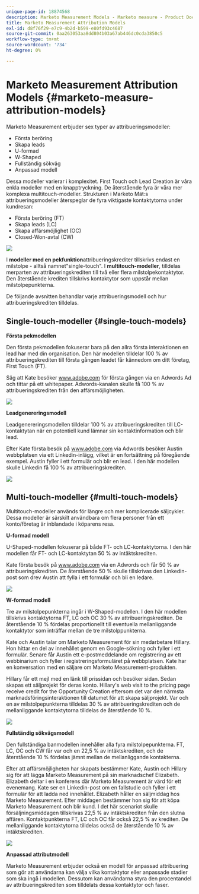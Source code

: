 ```yaml
---
unique-page-id: 18874568
description: Marketo Measurement Models - Marketo measure - Product Documentation
title: Marketo Measurement Attribution Models
exl-id: d8f76f29-e7c9-4b2d-b599-e80fd93c4687
source-git-commit: 0aa263053aa8dd804b03a67ab446dc0cda3850c5
workflow-type: tm+mt
source-wordcount: '734'
ht-degree: 0%

---
```


# Marketo Measurement Attribution Models {#marketo-measure-attribution-models}

Marketo Measurement erbjuder sex typer av attribueringsmodeller:

* Första beröring
* Skapa leads
* U-formad
* W-Shaped
* Fullständig sökväg
* Anpassad modell

Dessa modeller varierar i komplexitet. First Touch och Lead Creation är våra enkla modeller med en knapptryckning. De återstående fyra är våra mer komplexa multitouch-modeller. Strukturen i Marketo Mät:s attribueringsmodeller återspeglar de fyra viktigaste kontaktytorna under kundresan:

* Första beröring (FT)
* Skapa leads (LC)
* Skapa affärsmöjlighet (OC)
* Closed-Won-avtal (CW)

![](assets/1-1.png)

I **modeller med en pekfunktion**attribueringskrediter tillskrivs endast en milstolpe - alltså namnet&quot;single-touch&quot;.
I **multitouch-modeller**, tilldelas merparten av attribueringskrediten till två eller flera milstolpekontaktytor. Den återstående krediten tillskrivs kontaktytor som uppstår mellan milstolpepunkterna.

De följande avsnitten behandlar varje attribueringsmodell och hur attribueringskrediten tilldelas.

## Single-touch-modeller {#single-touch-models}

**Första pekmodellen**

Den första pekmodellen fokuserar bara på den allra första interaktionen en lead har med din organisation. Den här modellen tilldelar 100 % av attribueringskrediten till första gången leadet får kännedom om ditt företag, First Touch (FT).

Säg att Kate besöker www.adobe.com för första gången via en Adwords Ad och tittar på ett whitepaper. Adwords-kanalen skulle få 100 % av attribueringskrediten från den affärsmöjligheten.

![](assets/2.png)

**Leadgenereringsmodell**

Leadgenereringsmodellen tilldelar 100 % av attribueringskrediten till LC-kontaktytan när en potentiell kund lämnar sin kontaktinformation och blir lead.

Efter Kate första besök på www.adobe.com via Adwords besöker Austin webbplatsen via ett Linkedin-inlägg, vilket är en fortsättning på föregående exempel. Austin fyller i ett formulär och blir en lead. I den här modellen skulle Linkedin få 100 % av attribueringskrediten.

![](assets/3.png)

## Multi-touch-modeller {#multi-touch-models}

Multitouch-modeller används för längre och mer komplicerade säljcykler. Dessa modeller är särskilt användbara om flera personer från ett konto/företag är inblandade i köparens resa.

**U-formad modell**

U-Shaped-modellen fokuserar på både FT- och LC-kontaktytorna. I den här modellen får FT- och LC-kontaktytan 50 % av intäktskrediten.

Kate första besök på www.adobe.com via en Adwords och får 50 % av attribueringskrediten. De återstående 50 % skulle tillskrivas den Linkedin-post som drev Austin att fylla i ett formulär och bli en ledare.

![](assets/4.png)

**W-formad modell**

Tre av milstolpepunkterna ingår i W-Shaped-modellen. I den här modellen tillskrivs kontaktytorna FT, LC och OC 30 % av attribueringskrediten. De återstående 10 % fördelas proportionellt till eventuella mellanliggande kontaktytor som inträffar mellan de tre milstolppunkterna.

Kate och Austin talar om Marketo Measurement för sin medarbetare Hillary. Hon hittar en del av innehållet genom en Google-sökning och fyller i ett formulär. Senare får Austin ett e-postmeddelande om registrering av ett webbinarium och fyller i registreringsformuläret på webbplatsen. Kate har en konversation med en säljare om Marketo Measurement-produkten.

Hillary får ett mejl med en länk till prissidan och besöker sidan. Sedan skapas ett säljprojekt för deras konto. Hillary&#39;s web visit to the pricing page receive credit for the Opportunity Creation eftersom det var den närmsta marknadsföringsinteraktionen till datumet för att skapa säljprojekt. Var och en av milstolpepunkterna tilldelas 30 % av attribueringskrediten och de mellanliggande kontaktytorna tilldelas de återstående 10 %.

![](assets/5.png)

**Fullständig sökvägsmodell**

Den fullständiga banmodellen innehåller alla fyra milstolpepunkterna. FT, LC, OC och CW får var och en 22,5 % av intäktskrediten, och de återstående 10 % fördelas jämnt mellan de mellanliggande kontakterna.

Efter att affärsmöjligheten har skapats bestämmer Kate, Austin och Hillary sig för att lägga Marketo Measurement på sin marknadschef Elizabeth. Elizabeth deltar i en konferens där Marketo Measurement är värd för ett evenemang. Kate ser en Linkedin-post om en fallstudie och fyller i ett formulär för att ladda ned innehållet. Elizabeth håller en säljmiddag hos Marketo Measurement. Efter middagen bestämmer hon sig för att köpa Marketo Measurement och blir kund. I det här scenariot skulle försäljningsmiddagen tillskrivas 22,5 % av intäktskrediten från den slutna affären. Kontaktpunkterna FT, LC och OC får också 22,5 % av krediten. De mellanliggande kontaktytorna tilldelas också de återstående 10 % av intäktskrediten.

![](assets/6.png)

**Anpassad attributmodell**

Marketo Measurement erbjuder också en modell för anpassad attribuering som gör att användarna kan välja vilka kontaktytor eller anpassade stadier som ska ingå i modellen. Dessutom kan användarna styra den procentandel av attribueringskrediten som tilldelats dessa kontaktytor och faser.
